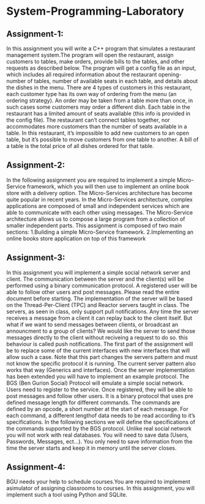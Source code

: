# System-Programming-Laboratory

## Assignment-1:
In this assignment you will write a C++ program that simulates a restaurant management system.The program will open the restaurant, assign customers to tables, make orders, provide bills to the tables, and other requests as described below. The program will get a config file as an input, which includes all required information about the restaurant opening-number of tables, number of available seats in each table, and details about the dishes in the menu. There are 4 types of customers in this restaurant, each customer type has its own way of ordering from the menu (an ordering strategy). An order may be taken from a table more than once, in such cases some customers may order a different dish. Each table in the restaurant has a limited amount of seats available (this info is provided in the config file). The restaurant can’t connect tables together, nor accommodates more customers than the number of seats available in a table. In this restaurant, it’s impossible to add new customers to an open table, but it’s possible to move customers from one table to another. A bill of a table is the total price of all dishes ordered for that table.

## Assignment-2:
In the following assignment you are required to implement a simple Micro-Service framework, which you will then use to implement an online book store with a delivery option. The Micro-Services architecture has become quite popular in recent years. In the Micro-Services architecture, complex applications are composed of small and independent services which are able to communicate with each other using messages. The Micro-Service architecture allows us to compose a large program from a collection of smaller independent parts. This assignment is composed of two main sections:
  1.Building a simple Micro-Service framework.
  2.Implementing an online books store application on top of this framework
  
 ## Assignment-3:
In this assignment you will implement a simple social network server and client. The communication between the server and the client(s) will be performed using a binary communication protocol. A registered user will be able to follow other users and post messages. Please read the entire document before starting. The implementation of the server will be based on the Thread-Per-Client (TPC) and Reactor servers taught in class. The servers, as seen in class, only support pull notifications. Any time the server receives a message from a client it can replay back to the client itself. But what if we want to send messages between clients, or broadcast an announcment to a group of clients? We would like the server to send those messages directly to the client without reciveing a request to do so. this behaviour is called push notifications. The first part of the assignment will be to replace some of the current interfaces with new interfaces that will allow such a case. Note that this part changes the servers pattern and must not know the specific protocol it is running. The current server pattern also works that way (Generics and interfaces). Once the server implementation has been extended you will have to implement an example protocol. The  BGS (Ben  Gurion  Social) Protocol will emulate a simple social network. Users need to register to the service. Once registered, they will be able to post messages and follow other users. It is a binary protocol that uses pre defined  message length for different commands. The commands are defined by an opcode, a short number at the start of each message. For each command, a different lengthof data needs to be read according  to  it’s specifications. In the following sections we will define the specifications of the commands supported by the BGS protocol. Unlike real social network you will not work with real databases. You will need to save data (Users, Passwords, Messages, ect...). You only need to save information from the time the server starts and keep it in memory until the server closes.
 
 ## Assignment-4:
 BGU needs your help to schedule courses.You are required to implement asimulator of assigning classrooms to courses. In this assignment, you will implement such a tool using Python and SQLite.
